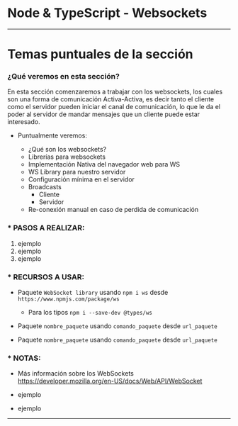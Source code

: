 # Node & TypeScript - Websockets

---

# Temas puntuales de la sección

### ¿Qué veremos en esta sección?

En esta sección comenzaremos a trabajar con los websockets, los cuales son una forma de comunicación Activa-Activa, es decir tanto el cliente como el servidor pueden iniciar el canal de comunicación, lo que le da el poder al servidor de mandar mensajes que un cliente puede estar interesado.

- Puntualmente veremos:

  - ¿Qué son los websockets?
  - Librerías para websockets
  - Implementación Nativa del navegador web para WS
  - WS Library para nuestro servidor
  - Configuración mínima en el servidor
  - Broadcasts
    - Cliente
    - Servidor
  - Re-conexión manual en caso de perdida de comunicación

### \* PASOS A REALIZAR:

1. ejemplo
2. ejemplo
3. ejemplo

### \* RECURSOS A USAR:

- Paquete `WebSocket library` usando `npm i ws` desde `https://www.npmjs.com/package/ws`

  - Para los tipos `npm i --save-dev @types/ws`

- Paquete `nombre_paquete` usando `comando_paquete` desde `url_paquete`

- Paquete `nombre_paquete` usando `comando_paquete` desde `url_paquete`

### \* NOTAS:

- Más información sobre los WebSockets https://developer.mozilla.org/en-US/docs/Web/API/WebSocket

- ejemplo

- ejemplo

---
